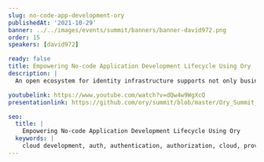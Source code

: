 ```yaml
---
slug: no-code-app-development-ory
publishedAt: '2021-10-29'
banner: ../../images/events/summit/banners/banner-david972.png
order: 15
speakers: [david972]

ready: false
title: Empowering No-code Application Development Lifecycle Using Ory
description: |
  An open ecosystem for identity infrastructure supports not only business but also enables non-profit and educational projects to benefit from secure and hardened IAM. In this session, Jakob Sinclair from the Swedish Pirate Party is going to tell his story as Ory Hydra & Kratos user, open-source contributor, and proponent of free and open software.

youtubelink: https://www.youtube.com/watch?v=dQw4w9WgXcQ
presentationlink: https://github.com/ory/summit/blob/master/Ory_Summit_21_Day_2_-_David_Alexander_-_Empowering_no-code_application_development_using_Ory_Kratos_and_Ory_Keto.pdf

seo:
  title: |
    Empowering No-code Application Development Lifecycle Using Ory
  keywords: |
    cloud development, auth, authentication, authorization, cloud, providers, traffic, route, clusters, Kubernetes
---
```

